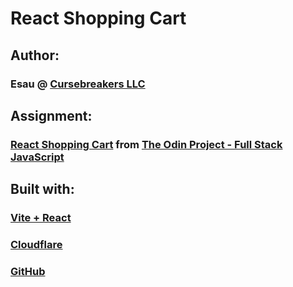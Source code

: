 # React Shopping Cart

## Author:

### Esau @ [Cursebreakers LLC](https://cursebreakers.net/)

## Assignment:

### [React Shopping Cart](https://www.theodinproject.com/lessons/node-path-react-new-shopping-cart) from [The Odin Project - Full Stack JavaScript](https://www.theodinproject.com/paths/full-stack-javascript)

## Built with:

### [Vite + React](https://vitejs.dev/guide/#scaffolding-your-first-vite-project)

### [Cloudflare](https://www.cloudflare.com/)

### [GitHub](https://github.com/)

